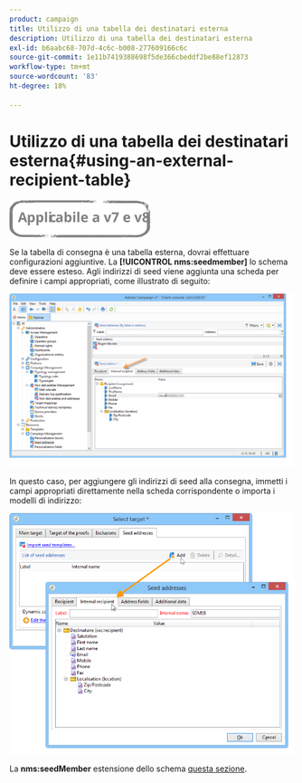 ```yaml
---
product: campaign
title: Utilizzo di una tabella dei destinatari esterna
description: Utilizzo di una tabella dei destinatari esterna
exl-id: b6aabc68-707d-4c6c-b008-277609166c6c
source-git-commit: 1e11b7419388698f5de366cbeddf2be88ef12873
workflow-type: tm+mt
source-wordcount: '83'
ht-degree: 18%

---
```


# Utilizzo di una tabella dei destinatari esterna{#using-an-external-recipient-table}

![](../../assets/common.svg)

Se la tabella di consegna è una tabella esterna, dovrai effettuare configurazioni aggiuntive. La **[!UICONTROL nms:seedmember]** lo schema deve essere esteso. Agli indirizzi di seed viene aggiunta una scheda per definire i campi appropriati, come illustrato di seguito:

![](assets/s_ncs_user_seedlist_new_tab.png)

In questo caso, per aggiungere gli indirizzi di seed alla consegna, immetti i campi appropriati direttamente nella scheda corrispondente o importa i modelli di indirizzo:

![](assets/s_ncs_user_seedlist_add_new_tab.png)

La **nms:seedMember** estensione dello schema [questa sezione](../../configuration/using/seed-addresses.md).
